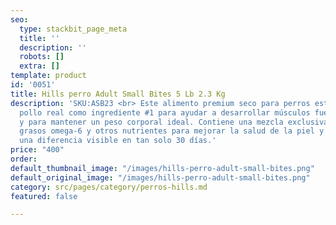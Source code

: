 ```yaml
---
seo:
  type: stackbit_page_meta
  title: ''
  description: ''
  robots: []
  extra: []
template: product
id: '0051'
title: Hills perro Adult Small Bites 5 Lb 2.3 Kg
description: 'SKU:ASB23 <br> Este alimento premium seco para perros está hecho con
  pollo real como ingrediente #1 para ayudar a desarrollar músculos fuertes y magros
  y para mantener un peso corporal ideal. Contiene una mezcla exclusiva de ácidos
  grasos omega-6 y otros nutrientes para mejorar la salud de la piel y pelaje para
  una diferencia visible en tan solo 30 días.'
price: "400"
order: 
default_thumbnail_image: "/images/hills-perro-adult-small-bites.png"
default_original_image: "/images/hills-perro-adult-small-bites.png"
category: src/pages/category/perros-hills.md
featured: false

---
```

